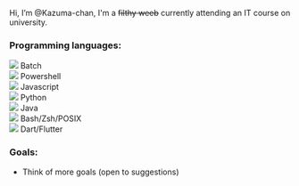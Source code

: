 Hi, I’m @Kazuma-chan, I'm a ~~filthy weeb~~ currently attending an IT course on university.

### Programming languages:

![](https://geps.dev/progress/70 ) Batch\
![](https://geps.dev/progress/50 ) Powershell\
![](https://geps.dev/progress/100) Javascript\
![](https://geps.dev/progress/100) Python\
![](https://geps.dev/progress/91 ) Java\
![](https://geps.dev/progress/100) Bash/Zsh/POSIX\
![](https://geps.dev/progress/90 ) Dart/Flutter


### Goals:

- Think of more goals (open to suggestions)
